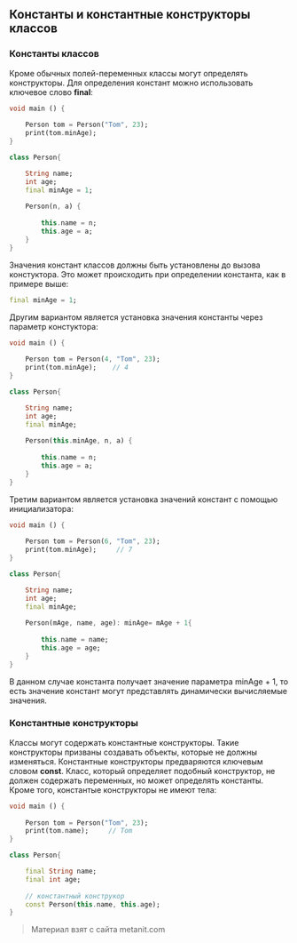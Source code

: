 ## Константы и константные конструкторы классов

### Константы классов

Кроме обычных полей-переменных классы могут определять конструкторы. Для определения констант можно использовать ключевое слово **final**:

```dart
void main () {
    
    Person tom = Person("Tom", 23);
    print(tom.minAge);
} 

class Person{

    String name;
    int age;
    final minAge = 1;
    
    Person(n, a) {
    
        this.name = n;
        this.age = a;
    }
}
```

Значения констант классов должны быть установлены до вызова констуктора. Это может происходить при определении константа, как в примере выше:

```dart
final minAge = 1;
```

Другим вариантом является установка значения константы через параметр констуктора:

```dart
void main () {
    
    Person tom = Person(4, "Tom", 23);
    print(tom.minAge);    // 4
} 

class Person{

    String name;
    int age;
    final minAge;
    
    Person(this.minAge, n, a) {
    
        this.name = n;
        this.age = a;
    }
}
```

Третим вариантом является установка значений констант с помощью инициализатора:

```dart
void main () {
    
    Person tom = Person(6, "Tom", 23);
    print(tom.minAge);     // 7
} 

class Person{

    String name;
    int age;
    final minAge;
    
    Person(mAge, name, age): minAge= mAge + 1{
    
        this.name = name;
        this.age = age;
    }
}
```

В данном случае константа получает значение параметра minAge + 1, то есть значение констант могут представлять динамически вычисляемые значения.

### Константные конструкторы

Классы могут содержать константные конструкторы. Такие конструкторы призваны создавать объекты, которые не должны изменяться. Константные конструкторы предваряются ключевым словом **const**. Класс, который определяет подобный конструктор, не должен содержать переменных, но может определять константы. Кроме того, константые конструкторы не имеют тела:

```dart
void main () {
    
    Person tom = Person("Tom", 23);
    print(tom.name);     // Tom
} 

class Person{

    final String name;
    final int age;
    
    // константный конструкор
    const Person(this.name, this.age);
}
```


> Материал взят с сайта metanit.com
